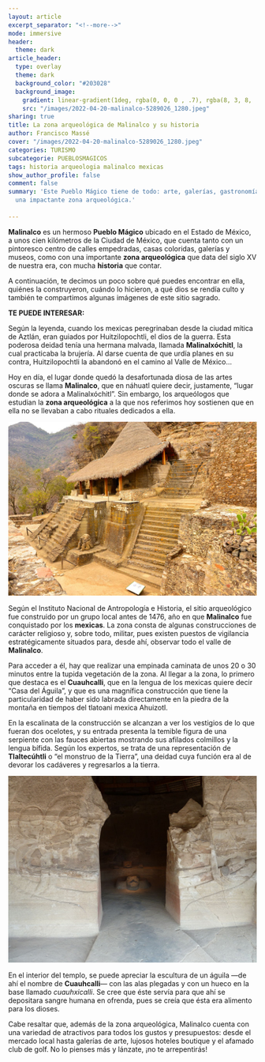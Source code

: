 ```yaml
---
layout: article
excerpt_separator: "<!--more-->"
mode: immersive
header:
  theme: dark
article_header:
  type: overlay
  theme: dark
  background_color: "#203028"
  background_image:
    gradient: linear-gradient(1deg, rgba(0, 0, 0 , .7), rgba(8, 3, 8, .9))
    src: "/images/2022-04-20-malinalco-5289026_1280.jpeg"
sharing: true
title: La zona arqueológica de Malinalco y su historia
author: Francisco Massé
cover: "/images/2022-04-20-malinalco-5289026_1280.jpeg"
categories: TURISMO
subcategorie: PUEBLOSMAGICOS
tags: historia arqueologia malinalco mexicas
show_author_profile: false
comment: false
summary: 'Este Pueblo Mágico tiene de todo: arte, galerías, gastronomía, hoteles y
  una impactante zona arqueológica.'

---
```

**Malinalco** es un hermoso **Pueblo Mágico** ubicado en el Estado de México, a unos cien kilómetros de la Ciudad de México, que cuenta tanto con un pintoresco centro de calles empedradas, casas coloridas, galerías y museos, como con una importante **zona arqueológica** que data del siglo XV de nuestra era, con mucha **historia** que contar.

A continuación, te decimos un poco sobre qué puedes encontrar en ella, quiénes la construyeron, cuándo lo hicieron, a qué dios se rendía culto y también te compartimos algunas imágenes de este sitio sagrado.

**TE PUEDE INTERESAR:**

Según la leyenda, cuando los mexicas peregrinaban desde la ciudad mítica de Aztlán, eran guiados por Huitzilopochtli, el dios de la guerra. Esta poderosa deidad tenía una hermana malvada, llamada **Malinalxóchitl**, la cual practicaba la brujería. Al darse cuenta de que urdía planes en su contra, Huitzilopochtli la abandonó en el camino al Valle de México…

Hoy en día, el lugar donde quedó la desafortunada diosa de las artes oscuras se llama **Malinalco**, que en náhuatl quiere decir, justamente, “lugar donde se adora a Malinalxóchitl”. Sin embargo, los arqueólogos que estudian la **zona arqueológica** a la que nos referimos hoy sostienen que en ella no se llevaban a cabo rituales dedicados a ella.

![](/images/2022-04-20-20160424_malinalco.jpeg)

Según el Instituto Nacional de Antropología e Historia, el sitio arqueológico fue construido por un grupo local antes de 1476, año en que **Malinalco** fue conquistado por los **mexicas**. La zona consta de algunas construcciones de carácter religioso y, sobre todo, militar, pues existen puestos de vigilancia estratégicamente situados para, desde ahí, observar todo el valle de **Malinalco**.

Para acceder a él, hay que realizar una empinada caminata de unos 20 o 30 minutos entre la tupida vegetación de la zona. Al llegar a la zona, lo primero que destaca es el **Cuauhcalli**, que en la lengua de los mexicas quiere decir “Casa del Águila”, y que es una magnífica construcción que tiene la particularidad de haber sido labrada directamente en la piedra de la montaña en tiempos del tlatoani mexica Ahuizotl.

En la escalinata de la construcción se alcanzan a ver los vestigios de lo que fueran dos ocelotes, y su entrada presenta la temible figura de una serpiente con las fauces abiertas mostrando sus afilados colmillos y la lengua bífida. Según los expertos, se trata de una representación de **Tlaltecúhtli** o “el monstruo de la Tierra”, una deidad cuya función era al de devorar los cadáveres y regresarlos a la tierra.

![](/images/2022-04-20-1280px-zona_arqueologica_de_cuauhtinchan-_templo_cuauhcalli_-casa_del_sol-_o_-casa_de_las_aguilas-_interior.jpeg)

En el interior del templo, se puede apreciar la escultura de un águila —de ahí el nombre de **Cuauhcalli**— con las alas plegadas y con un hueco en la base llamado _cuauhxicalli_. Se cree que éste servía para que ahí se depositara sangre humana en ofrenda, pues se creía que ésta era alimento para los dioses.

Cabe resaltar que, además de la zona arqueológica, Malinalco cuenta con una variedad de atractivos para todos los gustos y presupuestos: desde el mercado local hasta galerías de arte, lujosos hoteles boutique y el afamado club de golf. No lo pienses más y lánzate, ¡no te arrepentirás!